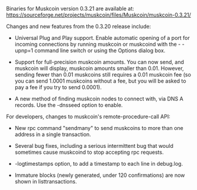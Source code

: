 Binaries for Muskcoin version 0.3.21 are available at:
  https://sourceforge.net/projects/muskcoin/files/Muskcoin/muskcoin-0.3.21/

Changes and new features from the 0.3.20 release include:

* Universal Plug and Play support.  Enable automatic opening of a port for incoming connections by running muskcoin or muskcoind with the - -upnp=1 command line switch or using the Options dialog box.

* Support for full-precision muskcoin amounts.  You can now send, and muskcoin will display, muskcoin amounts smaller than 0.01.  However, sending fewer than 0.01 muskcoins still requires a 0.01 muskcoin fee (so you can send 1.0001 muskcoins without a fee, but you will be asked to pay a fee if you try to send 0.0001).

* A new method of finding muskcoin nodes to connect with, via DNS A records. Use the -dnsseed option to enable.

For developers, changes to muskcoin's remote-procedure-call API:

* New rpc command "sendmany" to send muskcoins to more than one address in a single transaction.

* Several bug fixes, including a serious intermittent bug that would sometimes cause muskcoind to stop accepting rpc requests. 

* -logtimestamps option, to add a timestamp to each line in debug.log.

* Immature blocks (newly generated, under 120 confirmations) are now shown in listtransactions.

